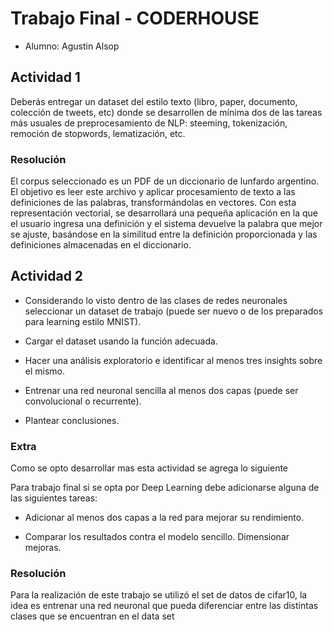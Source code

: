 # Trabajo Final - CODERHOUSE

- Alumno: Agustin Alsop

## Actividad 1

Deberás entregar un dataset del estilo texto (libro, paper, documento, colección de tweets, etc) donde se desarrollen de mínima dos de las tareas más usuales de preprocesamiento de NLP: steeming, tokenización, remoción de stopwords, lematización, etc.

### Resolución

El corpus seleccionado es un PDF de un diccionario de lunfardo argentino. El objetivo es leer este archivo y aplicar procesamiento de texto a las definiciones de las palabras, transformándolas en vectores. Con esta representación vectorial, se desarrollará una pequeña aplicación en la que el usuario ingresa una definición y el sistema devuelve la palabra que mejor se ajuste, basándose en la similitud entre la definición proporcionada y las definiciones almacenadas en el diccionario.

## Actividad 2

- Considerando lo visto dentro de las clases de redes neuronales seleccionar un dataset de trabajo (puede ser nuevo o de los preparados para learning estilo MNIST).

- Cargar el dataset usando la función adecuada.

- Hacer una análisis exploratorio e identificar al menos tres insights sobre el mismo.

- Entrenar una red neuronal sencilla al menos dos capas (puede ser convolucional o recurrente).

- Plantear conclusiones.

### Extra

Como se opto desarrollar mas esta actividad se agrega lo siguiente

Para trabajo final si se opta por Deep Learning debe adicionarse alguna de las siguientes tareas:

- Adicionar al menos dos capas a la red para mejorar su rendimiento.

- Comparar los resultados contra el modelo sencillo. Dimensionar mejoras.

### Resolución

Para la realización de este trabajo se utilizó el set de datos de cifar10, la idea es entrenar una red neuronal que pueda diferenciar entre las distintas clases que se encuentran en el data set
